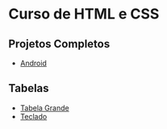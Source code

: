 <h1>Curso de HTML e CSS</h1>
<h2>Projetos Completos</h2>
<ul>
<li><a href="https://codemaster-vini.github.io/HTML-CSS/exercicios/ex017/index.html">Android</a></li>
</ul>
<h2>Tabelas</h2>
<ul>
<li><a href="https://codemaster-vini.github.io/HTML-CSS/exercicios/ex020/tabela002.html">Tabela Grande</a></li>
<li><a href="https://codemaster-vini.github.io/HTML-CSS/exercicios/ex021/teclado.html">Teclado</a></li>
</ul>

